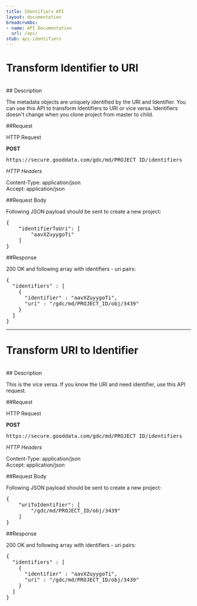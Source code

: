 ```yaml
---
title: Identifiers API
layout: documentation
breadcrumbs:
- name: API Documentation
  url: /api/
stub: api-identifiers
---
```


# Transform Identifier to URI 
<br />
## Description

The metadata objects are uniquely identified by the URI and Identifier. You can use this API to transform Identifiers to URI or vice versa. Identifiers doesn't change when you clone project from master to child.

##Request

HTTP Request

**POST**  
<pre>https://secure.gooddata.com/gdc/md/PROJECT_ID/identifiers</pre>

_HTTP Headers_

Content-Type: application/json  
Accept: application/json

##Request Body

Following JSON payload should be sent to create a new project:

<pre>
{
    "identifierToUri": [
        "aavXZuyygoTi"
    ]
}
</pre>


##Response

200 OK and following array with identifiers - uri pairs:

<pre>
{
  "identifiers" : [
    {
      "identifier" : "aavXZuyygoTi",
      "uri" : "/gdc/md/PROJECT_ID/obj/3439"
    }
  ]
}
</pre>

-----

# Transform URI to Identifier
<br />
## Description

This is the vice versa. If you know the URI and need identifier, use this API request.

##Request

HTTP Request

**POST**  
<pre>https://secure.gooddata.com/gdc/md/PROJECT_ID/identifiers</pre>

_HTTP Headers_

Content-Type: application/json  
Accept: application/json

##Request Body

Following JSON payload should be sent to create a new project:

<pre>
{
    "uriToIdentifier": [
        "/gdc/md/PROJECT_ID/obj/3439"
    ]
}
</pre>


##Response

200 OK and following array with identifiers - uri pairs:

<pre>
{
  "identifiers" : [
    {
      "identifier" : "aavXZuyygoTi",
      "uri" : "/gdc/md/PROJECT_ID/obj/3439"
    }
  ]
}
</pre>